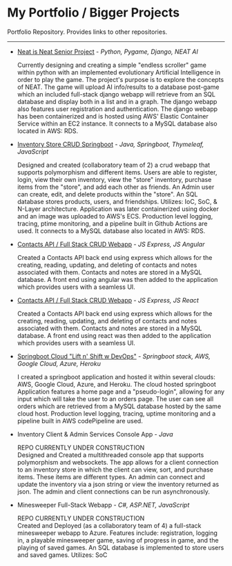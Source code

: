 # My Portfolio / Bigger Projects

Portfolio Repository. Provides links to other repositories.

___

- [Neat is Neat Senior Project](https://github.com/MikeUchmanowicz/Neat-is-Neat-Senior-Project/) - *Python, Pygame, Django, NEAT AI*  

  Currently designing and creating a simple "endless scroller" game within python with an implemented evolutionary Artificial Intelligence in order to play the game. The project's purpose is to explore the concepts of NEAT. The game will upload AI info/results to a database post-game which an included full-stack django webapp will retrieve from an SQL database and display both in a list and in a graph. The django webapp also features user registration and authentication. The django webapp has been containerized and is hosted using AWS' Elastic Container Service within an EC2 instance. It connects to a MySQL database also located in AWS: RDS.


- [Inventory Store CRUD Springboot](https://github.com/MikeUchmanowicz/Inventory-Store-CRUD-Springboot/) - *Java, Springboot, Thymeleaf, JavaScript*  

  Designed and created (collaboratory team of 2) a crud webapp that supports polymorphism and different items. Users are able to register, login, view their own inventory, view the "store" inventory, purchase items from the "store", and add each other as friends. An Admin user can create, edit, and delete products within the "store". An SQL database stores products, users, and friendships. Utilizes: IoC, SoC, & N-Layer architecture. Application was later containerized using docker and an image was uploaded to AWS's ECS. Production level logging, tracing, ptime monitoring, and a pipeline built in Github Actions are used. It connects to a MySQL database also located in AWS: RDS.


- [Contacts API / Full Stack CRUD Webapp](https://github.com/MikeUchmanowicz/ContactsAPI) - *JS Express, JS Angular*  

  Created a Contacts API back end using express which allows for the creating, reading, updating, and deleting of contacts and notes associated with them. Contacts and notes are stored in a MySQL database. A front end using angular was then added to the application which provides users with a seamless UI.
  
- [Contacts API / Full Stack CRUD Webapp](https://github.com/MikeUchmanowicz/ContactsAPI) - *JS Express, JS React*  

  Created a Contacts API back end using express which allows for the creating, reading, updating, and deleting of contacts and notes associated with them. Contacts and notes are stored in a MySQL database. A front end using react was then added to the application which provides users with a seamless UI.


- [Springboot Cloud "Lift n' Shift w DevOps"](https://github.com/MikeUchmanowicz/SpringBootLiftNShiftDevOps) - *Springboot stack, AWS, Google Cloud, Azure, Heroku*  

  I created a springboot application and hosted it within several clouds: AWS, Google Cloud, Azure, and Heroku. The cloud hosted springboot Application features a home page and a "pseudo-login", allowing for any input which will take the user to an orders page. The user can see all orders which are retrieved from a MySQL database hosted by the same cloud host. Production level logging, tracing, uptime monitoring and a pipeline built in AWS codePipeline are used.


- Inventory Client & Admin Services Console App - *Java*

  REPO CURRENTLY UNDER CONSTRUCTION   
  Designed and Created a multithreaded console app that supports polymorphism and websockets. The app allows for a client connection to an inventory store in which the     client can view, sort, and purchase items. These items are different types. An admin can connect and update the inventory via a json string or view the inventory         returned as json. The admin and client connections can be run asynchronously.   


- Minesweeper Full-Stack Webapp - *C#, ASP.NET, JavaScript*

  REPO CURRENTLY UNDER CONSTRUCTION   
  Created and Deployed (as a collaboratory team of 4) a full-stack minesweeper webapp to Azure. Features include: registration, logging in, a playable minesweeper game,   saving of progress in game, and the playing of saved games. An SQL database is implemented to store users and saved games. Utilizes: SoC
